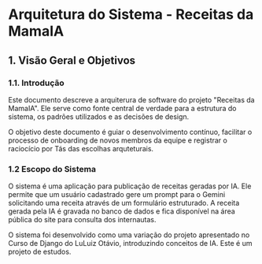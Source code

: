 # Arquitetura do Sistema - Receitas da MamaIA

## 1. Visão Geral e Objetivos

### 1.1. Introdução

Este documento descreve a arquiterura de software do projeto "Receitas da MamaIA". 
Ele serve como fonte central de verdade para a estrutura do sistema, os padrões utilizados e as decisões de design.

O objetivo deste documento é guiar o desenvolvimento contínuo, facilitar o processo de onboarding de novos membros da equipe e registrar o raciocício por Tás das escolhas arquteturais.

### 1.2 Escopo do Sistema

O sistema é uma aplicação para publicação de receitas geradas por IA. Ele permite que um usuário cadastrado gere um prompt para o Gemini solicitando uma receita através de um formulário estruturado. A receita gerada pela IA é gravada no banco de dados e fica disponível na área pública do site para consulta dos internautas.

O sistema foi desenvolvido como uma variação do projeto apresentado no Curso de Django do LuLuiz Otávio, introduzindo conceitos de IA. Este é um projeto de estudos.


